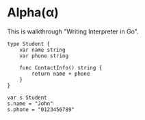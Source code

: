 # Alpha(α) 

This is walkthrough "Writing Interpreter in Go".

```
type Student {
	var name string
	var phone string

	func ContactInfo() string {
		return name + phone
	}
}

var s Student
s.name = "John"
s.phone = "0123456789"
```
